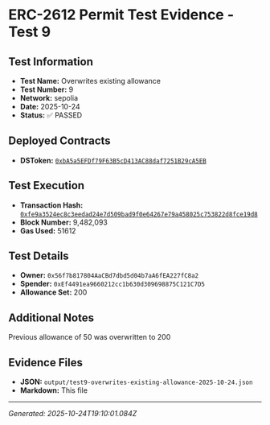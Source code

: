 # ERC-2612 Permit Test Evidence - Test 9

## Test Information
- **Test Name:** Overwrites existing allowance
- **Test Number:** 9
- **Network:** sepolia
- **Date:** 2025-10-24
- **Status:** ✅ PASSED

## Deployed Contracts
- **DSToken:** [`0xbA5a5EFDf79F63B5cD413AC88daf7251B29cA5EB`](https://sepolia.etherscan.io/address/0xbA5a5EFDf79F63B5cD413AC88daf7251B29cA5EB)

## Test Execution
- **Transaction Hash:** [`0xfe9a3524ec8c3eedad24e7d509bad9f0e64267e79a458025c753822d8fce19d8`](https://sepolia.etherscan.io/tx/0xfe9a3524ec8c3eedad24e7d509bad9f0e64267e79a458025c753822d8fce19d8)
- **Block Number:** 9,482,093
- **Gas Used:** 51612

## Test Details
- **Owner:** `0x56f7b817804AaCBd7dbd5d04b7aA6fEA227fC8a2`
- **Spender:** `0xEf4491ea9660212cc1b630d309698875C121C7D5`
- **Allowance Set:** 200


## Additional Notes
Previous allowance of 50 was overwritten to 200



## Evidence Files
- **JSON:** `output/test9-overwrites-existing-allowance-2025-10-24.json`
- **Markdown:** This file

---
*Generated: 2025-10-24T19:10:01.084Z*
